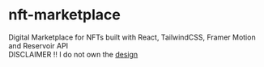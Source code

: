 # nft-marketplace
Digital Marketplace for NFTs built with React, TailwindCSS, Framer Motion and Reservoir API
<br> 
DISCLAIMER !! I do not own the [design](https://www.figma.com/file/SO9DdLALpP7bEjLABN1i2c/NFT-Marketplace-Template-(Community))